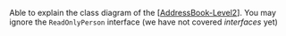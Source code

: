 <panel type="info" header="`W5.1a` Can use dependencies in a class diagram :star::star::star:" >
  <include src="../../book/uml/classDiagrams/dependencies/what/full.md" />
<!-- TODO: add evidence -->
</panel>

<!-- ==================================================================================================== -->

<panel type="info" header="`W5.1b` Can use UML notes :star::star::star:" >
  <include src="../../book/uml/notes/notes/full.md" />
<!-- TODO: add evidence -->
</panel>

<!-- ==================================================================================================== -->

<panel type="info" header="`W5.1c` Can specify constraints in UML diagrams :star::star::star:" >
  <include src="../../book/uml/notes/constraints/full.md" />
<!-- TODO: add evidence -->
</panel>

<!-- ==================================================================================================== -->

<panel type="success" header="`W5.1d` Can show an association as an attribute :star::star::star::star:" >
  <include src="../../book/uml/classDiagrams/associationsAsAttributes/what/full.md" />
<!-- TODO: add evidence -->
</panel>

<!-- ==================================================================================================== -->

<panel type="info" header="`W5.1e` Can use intermediate-level class diagrams :star::star::star:" >
  <include src="../../book/modeling/modelingStructures/classDiagramsIntermediate/full.md" />
  <panel header=":dart: Evidence" expanded>

Able to explain the class diagram of the [[AddressBook-Level2](https://github.com/nus-cs2103-AY1718S1/addressbook-level2/blob/master/doc/DeveloperGuide.md#design)]. You may ignore the `ReadOnlyPerson` interface (we have not covered _interfaces_ yet)

  </panel>
</panel>
